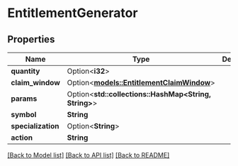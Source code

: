 # EntitlementGenerator

## Properties

Name | Type | Description | Notes
------------ | ------------- | ------------- | -------------
**quantity** | Option<**i32**> |  | [optional]
**claim_window** | Option<[**models::EntitlementClaimWindow**](EntitlementClaimWindow.md)> |  | [optional]
**params** | Option<**std::collections::HashMap<String, String>**> |  | [optional]
**symbol** | **String** |  | 
**specialization** | Option<**String**> |  | [optional]
**action** | **String** |  | 

[[Back to Model list]](../README.md#documentation-for-models) [[Back to API list]](../README.md#documentation-for-api-endpoints) [[Back to README]](../README.md)


